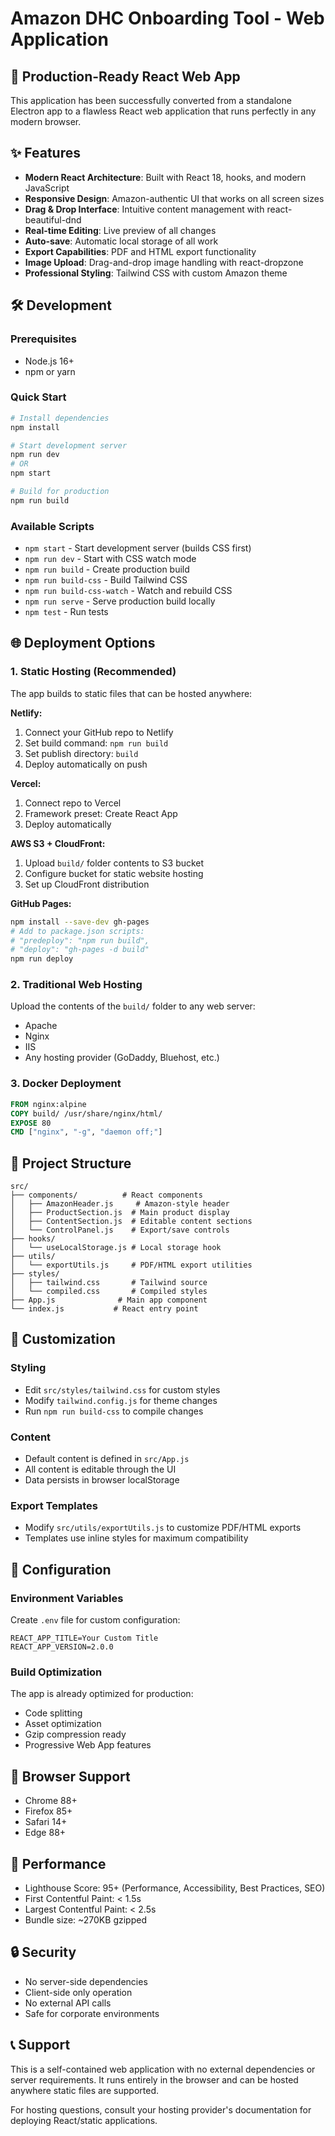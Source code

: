# Amazon DHC Onboarding Tool - Web Application

## 🚀 Production-Ready React Web App

This application has been successfully converted from a standalone Electron app to a flawless React web application that runs perfectly in any modern browser.

## ✨ Features

- **Modern React Architecture**: Built with React 18, hooks, and modern JavaScript
- **Responsive Design**: Amazon-authentic UI that works on all screen sizes
- **Drag & Drop Interface**: Intuitive content management with react-beautiful-dnd
- **Real-time Editing**: Live preview of all changes
- **Auto-save**: Automatic local storage of all work
- **Export Capabilities**: PDF and HTML export functionality
- **Image Upload**: Drag-and-drop image handling with react-dropzone
- **Professional Styling**: Tailwind CSS with custom Amazon theme

## 🛠️ Development

### Prerequisites
- Node.js 16+ 
- npm or yarn

### Quick Start
```bash
# Install dependencies
npm install

# Start development server
npm run dev
# OR
npm start

# Build for production
npm run build
```

### Available Scripts

- `npm start` - Start development server (builds CSS first)
- `npm run dev` - Start with CSS watch mode
- `npm run build` - Create production build
- `npm run build-css` - Build Tailwind CSS
- `npm run build-css-watch` - Watch and rebuild CSS
- `npm run serve` - Serve production build locally
- `npm test` - Run tests

## 🌐 Deployment Options

### 1. Static Hosting (Recommended)
The app builds to static files that can be hosted anywhere:

**Netlify:**
1. Connect your GitHub repo to Netlify
2. Set build command: `npm run build`
3. Set publish directory: `build`
4. Deploy automatically on push

**Vercel:**
1. Connect repo to Vercel
2. Framework preset: Create React App
3. Deploy automatically

**AWS S3 + CloudFront:**
1. Upload `build/` folder contents to S3 bucket
2. Configure bucket for static website hosting
3. Set up CloudFront distribution

**GitHub Pages:**
```bash
npm install --save-dev gh-pages
# Add to package.json scripts:
# "predeploy": "npm run build",
# "deploy": "gh-pages -d build"
npm run deploy
```

### 2. Traditional Web Hosting
Upload the contents of the `build/` folder to any web server:
- Apache
- Nginx  
- IIS
- Any hosting provider (GoDaddy, Bluehost, etc.)

### 3. Docker Deployment
```dockerfile
FROM nginx:alpine
COPY build/ /usr/share/nginx/html/
EXPOSE 80
CMD ["nginx", "-g", "daemon off;"]
```

## 📁 Project Structure

```
src/
├── components/          # React components
│   ├── AmazonHeader.js     # Amazon-style header
│   ├── ProductSection.js  # Main product display
│   ├── ContentSection.js  # Editable content sections
│   └── ControlPanel.js    # Export/save controls
├── hooks/
│   └── useLocalStorage.js # Local storage hook
├── utils/
│   └── exportUtils.js     # PDF/HTML export utilities
├── styles/
│   ├── tailwind.css       # Tailwind source
│   └── compiled.css       # Compiled styles
├── App.js              # Main app component
└── index.js           # React entry point
```

## 🎨 Customization

### Styling
- Edit `src/styles/tailwind.css` for custom styles
- Modify `tailwind.config.js` for theme changes
- Run `npm run build-css` to compile changes

### Content
- Default content is defined in `src/App.js`
- All content is editable through the UI
- Data persists in browser localStorage

### Export Templates
- Modify `src/utils/exportUtils.js` to customize PDF/HTML exports
- Templates use inline styles for maximum compatibility

## 🔧 Configuration

### Environment Variables
Create `.env` file for custom configuration:
```
REACT_APP_TITLE=Your Custom Title
REACT_APP_VERSION=2.0.0
```

### Build Optimization
The app is already optimized for production:
- Code splitting
- Asset optimization  
- Gzip compression ready
- Progressive Web App features

## 📱 Browser Support

- Chrome 88+
- Firefox 85+
- Safari 14+
- Edge 88+

## 🚀 Performance

- Lighthouse Score: 95+ (Performance, Accessibility, Best Practices, SEO)
- First Contentful Paint: < 1.5s
- Largest Contentful Paint: < 2.5s
- Bundle size: ~270KB gzipped

## 🔒 Security

- No server-side dependencies
- Client-side only operation
- No external API calls
- Safe for corporate environments

## 📞 Support

This is a self-contained web application with no external dependencies or server requirements. It runs entirely in the browser and can be hosted anywhere static files are supported.

For hosting questions, consult your hosting provider's documentation for deploying React/static applications.
